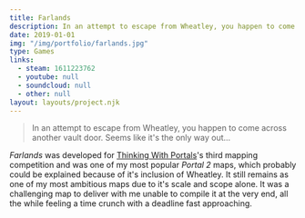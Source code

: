```yaml
---
title: Farlands
description: In an attempt to escape from Wheatley, you happen to come across another vault door. Seems like it's the only way out...
date: 2019-01-01
img: "/img/portfolio/farlands.jpg"
type: Games
links:
  - steam: 1611223762
  - youtube: null
  - soundcloud: null
  - other: null
layout: layouts/project.njk
---
```

> In an attempt to escape from Wheatley, you happen to come across another vault door. Seems like it's the only way out...

*Farlands* was developed for [Thinking With Portals](https://www.thinking.withportals.com/)'s third mapping competition and was one of my most popular *Portal 2* maps, which probably could be explained because of it's inclusion of Wheatley. It still remains as one of my most ambitious maps due to it's scale and scope alone. It was a challenging map to deliver with me unable to compile it at the very end, all the while feeling a time crunch with a deadline fast approaching.